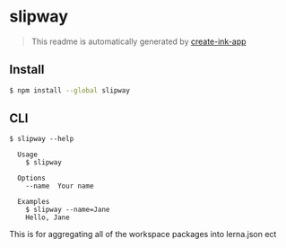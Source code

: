 # slipway

> This readme is automatically generated by [create-ink-app](https://github.com/vadimdemedes/create-ink-app)

## Install

```bash
$ npm install --global slipway
```

## CLI

```
$ slipway --help

  Usage
    $ slipway

  Options
    --name  Your name

  Examples
    $ slipway --name=Jane
    Hello, Jane
```


This is for aggregating all of the workspace packages into lerna.json ect
